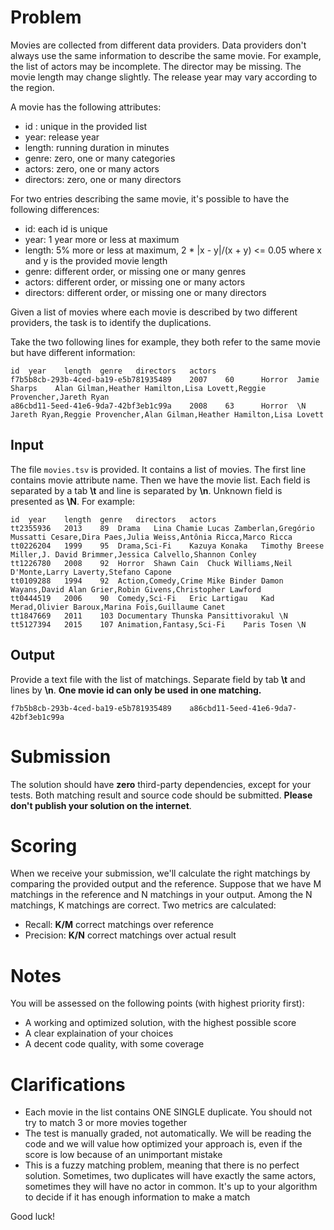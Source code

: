 # Problem
Movies are collected from different data providers. Data providers don't always use the same information to describe 
the same movie. For example, the list of actors may be incomplete. The director may be missing. 
The movie length may change slightly. The release year may vary according to the region.

A movie has the following attributes: 
- id : unique in the provided list 
- year: release year
- length: running duration in minutes
- genre: zero, one or many categories
- actors: zero, one or many actors
- directors: zero, one or many directors

For two entries describing the same movie, it's possible to have the following differences:
- id: each id is unique
- year: 1 year more or less at maximum 
- length: 5% more or less at maximum, 2 * |x - y|/(x + y) <= 0.05 where x and y is the provided movie length
- genre: different order, or missing one or many genres 
- actors: different order, or missing one or many actors
- directors: different order, or missing one or many directors

Given a list of movies where each movie is described by two different providers, the task is to identify the duplications.

Take the two following lines for example, they both refer to the same movie but have different information:
```
id	year	length	genre	directors	actors
f7b5b8cb-293b-4ced-ba19-e5b781935489    2007    60      Horror  Jamie Sharps    Alan Gilman,Heather Hamilton,Lisa Lovett,Reggie Provencher,Jareth Ryan
a86cbd11-5eed-41e6-9da7-42bf3eb1c99a    2008    63      Horror  \N      Jareth Ryan,Reggie Provencher,Alan Gilman,Heather Hamilton,Lisa Lovett
```
## Input
The file `movies.tsv` is provided. It contains a list of movies.
The first line contains movie attribute name. Then we have the movie list.
Each field is separated by a tab **\t** and line is separated by **\n**.
Unknown field is presented as **\N**. For example: 
```
id	year	length	genre	directors	actors
tt2355936	2013	89	Drama	Lina Chamie	Lucas Zamberlan,Gregório Mussatti Cesare,Dira Paes,Julia Weiss,Antônia Ricca,Marco Ricca
tt0226204	1999	95	Drama,Sci-Fi	Kazuya Konaka	Timothy Breese Miller,J. David Brimmer,Jessica Calvello,Shannon Conley
tt1226780	2008	92	Horror	Shawn Cain	Chuck Williams,Neil D'Monte,Larry Laverty,Stefano Capone
tt0109288	1994	92	Action,Comedy,Crime	Mike Binder	Damon Wayans,David Alan Grier,Robin Givens,Christopher Lawford
tt0444519	2006	90	Comedy,Sci-Fi	Eric Lartigau	Kad Merad,Olivier Baroux,Marina Foïs,Guillaume Canet
tt1847669	2011	103	Documentary	Thunska Pansittivorakul	\N
tt5127394	2015	107	Animation,Fantasy,Sci-Fi	Paris Tosen	\N
```

## Output
Provide a text file with the list of matchings. Separate field by tab **\t** and lines by **\n**. **One movie id can only be used in one matching.**
```
f7b5b8cb-293b-4ced-ba19-e5b781935489    a86cbd11-5eed-41e6-9da7-42bf3eb1c99a 
```

# Submission
The solution should have **zero** third-party dependencies, except for your tests. 
Both matching result and source code should be submitted. **Please don't publish your solution on the internet**.

# Scoring
When we receive your submission, we'll calculate the right matchings by comparing the provided output and the reference. Suppose that we have M matchings in the reference and 
N matchings in your output. Among the N matchings, K matchings are correct. Two metrics are calculated:
- Recall: **K/M** correct matchings over reference
- Precision: **K/N** correct matchings over actual result

# Notes
You will be assessed on the following points (with highest priority first):
- A working and optimized solution, with the highest possible score
- A clear explaination of your choices
- A decent code quality, with some coverage

# Clarifications
- Each movie in the list contains ONE SINGLE duplicate. You should not try to match 3 or more movies together
- The test is manually graded, not automatically. We will be reading the code and we will value how optimized your approach is, even if the score is low because of an unimportant mistake
- This is a fuzzy matching problem, meaning that there is no perfect solution. Sometimes, two duplicates will have exactly the same actors, sometimes they will have no actor in common. It's up to your algorithm to decide if it has enough information to make a match

Good luck!